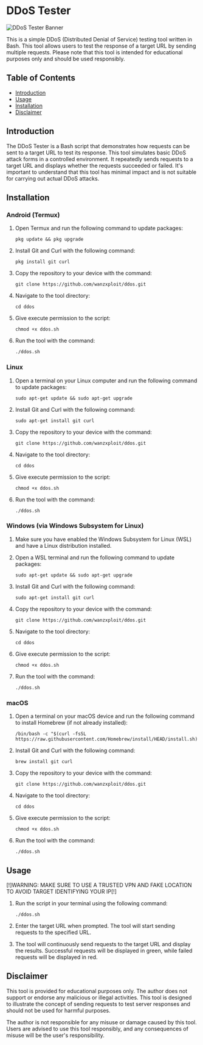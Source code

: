 # DDoS Tester

![DDoS Tester Banner](https://github.com/wanzxploit/ddos/main/banner.png)

This is a simple DDoS (Distributed Denial of Service) testing tool written in Bash. This tool allows users to test the response of a target URL by sending multiple requests. Please note that this tool is intended for educational purposes only and should be used responsibly.

## Table of Contents

- [Introduction](#introduction)
- [Usage](#usage)
- [Installation](#installation)
- [Disclaimer](#disclaimer)

## Introduction

The DDoS Tester is a Bash script that demonstrates how requests can be sent to a target URL to test its response. This tool simulates basic DDoS attack forms in a controlled environment. It repeatedly sends requests to a target URL and displays whether the requests succeeded or failed. It's important to understand that this tool has minimal impact and is not suitable for carrying out actual DDoS attacks.

## Installation

### Android (Termux)

1. Open Termux and run the following command to update packages:
   ```
   pkg update && pkg upgrade
   ```

2. Install Git and Curl with the following command:
   ```
   pkg install git curl
   ```

3. Copy the repository to your device with the command:
   ```
   git clone https://github.com/wanzxploit/ddos.git
   ```

4. Navigate to the tool directory:
   ```
   cd ddos
   ```

5. Give execute permission to the script:
   ```
   chmod +x ddos.sh
   ```

6. Run the tool with the command:
   ```
   ./ddos.sh
   ```

### Linux

1. Open a terminal on your Linux computer and run the following command to update packages:
   ```
   sudo apt-get update && sudo apt-get upgrade
   ```

2. Install Git and Curl with the following command:
   ```
   sudo apt-get install git curl
   ```

3. Copy the repository to your device with the command:
   ```
   git clone https://github.com/wanzxploit/ddos.git
   ```

4. Navigate to the tool directory:
   ```
   cd ddos
   ```

5. Give execute permission to the script:
   ```
   chmod +x ddos.sh
   ```

6. Run the tool with the command:
   ```
   ./ddos.sh
   ```

### Windows (via Windows Subsystem for Linux)

1. Make sure you have enabled the Windows Subsystem for Linux (WSL) and have a Linux distribution installed.

2. Open a WSL terminal and run the following command to update packages:
   ```
   sudo apt-get update && sudo apt-get upgrade
   ```

3. Install Git and Curl with the following command:
   ```
   sudo apt-get install git curl
   ```

4. Copy the repository to your device with the command:
   ```
   git clone https://github.com/wanzxploit/ddos.git
   ```

5. Navigate to the tool directory:
   ```
   cd ddos
   ```

6. Give execute permission to the script:
   ```
   chmod +x ddos.sh
   ```

7. Run the tool with the command:
   ```
   ./ddos.sh
   ```

### macOS

1. Open a terminal on your macOS device and run the following command to install Homebrew (if not already installed):
   ```
   /bin/bash -c "$(curl -fsSL https://raw.githubusercontent.com/Homebrew/install/HEAD/install.sh)"
   ```

2. Install Git and Curl with the following command:
   ```
   brew install git curl
   ```

3. Copy the repository to your device with the command:
   ```
   git clone https://github.com/wanzxploit/ddos.git
   ```

4. Navigate to the tool directory:
   ```
   cd ddos
   ```

5. Give execute permission to the script:
   ```
   chmod +x ddos.sh
   ```

6. Run the tool with the command:
   ```
   ./ddos.sh
   ```

## Usage

[!]WARNING: MAKE SURE TO USE A TRUSTED VPN AND FAKE LOCATION TO AVOID TARGET IDENTIFYING YOUR IP[!]

1. Run the script in your terminal using the following command:
   ```
   ./ddos.sh
   ```

2. Enter the target URL when prompted. The tool will start sending requests to the specified URL.

3. The tool will continuously send requests to the target URL and display the results. Successful requests will be displayed in green, while failed requests will be displayed in red.

## Disclaimer

This tool is provided for educational purposes only. The author does not support or endorse any malicious or illegal activities. This tool is designed to illustrate the concept of sending requests to test server responses and should not be used for harmful purposes.

The author is not responsible for any misuse or damage caused by this tool. Users are advised to use this tool responsibly, and any consequences of misuse will be the user's responsibility.